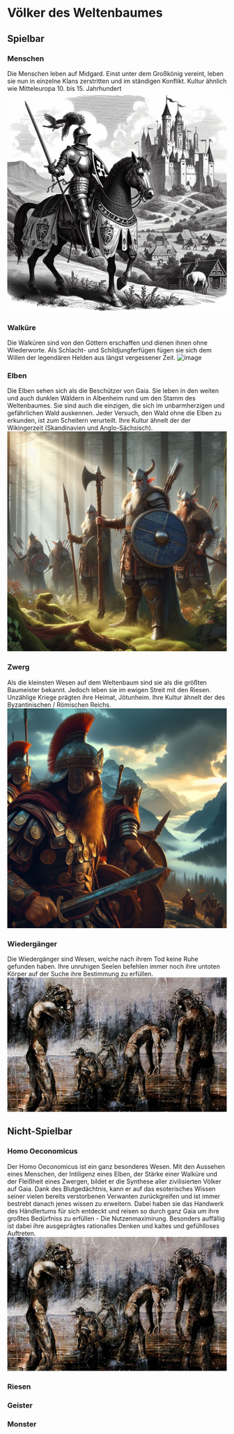 # Völker des Weltenbaumes

## Spielbar

### Menschen
Die Menschen leben auf Midgard. Einst unter dem Großkönig vereint, leben sie nun in einzelne Klans zerstritten und im ständigen Konflikt. Kultur ähnlich wie Mitteleuropa 10. bis 15. Jahrhundert
![image](/images/Mensch.jpg)

### Walküre
Die Walküren sind von den Göttern erschaffen und dienen ihnen ohne Wiederworte. Als Schlacht- und Schildjungferfügen fügen sie sich dem Willen der legendären Helden aus längst vergessener Zeit. 
![image](/images/Walküren.jpg)

### Elben
Die Elben sehen sich als die Beschützer von Gaia. Sie leben in den weiten und auch dunklen Wäldern in Albenheim rund um den Stamm des Weltenbaumes. Sie sind auch die einzigen, die sich im unbarmherzigen und gefährlichen Wald auskennen. Jeder Versuch, den Wald ohne die Elben zu erkunden, ist zum Scheitern verurteilt. Ihre Kultur ähnelt der der Wikingerzeit (Skandinavien und Anglo-Sächsisch).
![image](/images/Elben.jpg)

### Zwerg
Als die kleinsten Wesen auf dem Weltenbaum sind sie als die größten Baumeister bekannt. Jedoch leben sie im ewigen Streit mit den Riesen. Unzählige Kriege prägten ihre Heimat, Jötunheim. Ihre Kultur ähnelt der des Byzantinischen / Römischen Reichs.
![image](/images/Zwerge.jpg)

### Wiedergänger
Die Wiedergänger sind Wesen, welche nach ihrem Tod keine Ruhe gefunden haben. Ihre unruhigen Seelen befehlen immer noch ihre untoten Körper auf der Suche ihre Bestimmung zu erfüllen.
![Wiedergänger Problem](/images/WiedergaengerProblem.webp)

## Nicht-Spielbar

### Homo Oeconomicus
Der Homo Oeconomicus ist ein ganz besonderes Wesen. Mit den Aussehen eines Menschen, der Intiligenz eines Elben, der Stärke einer Walküre und der Fleißheit eines Zwergen, bildet er die Synthese aller zivilisierten Völker auf Gaia. Dank des Blutgedächtnis, kann er auf das esoterisches Wissen seiner vielen bereits verstorbenen Verwanten zurückgreifen und ist immer bestrebt danach jenes wissen zu erweitern. Dabei haben sie das Handwerk des Händlertums für sich entdeckt und reisen so durch ganz Gaia um ihre großtes Bedürfniss zu erfüllen - Die Nutzenmaximirung. Besonders auffällig ist dabei ihre ausgeprägtes rationalles Denken und kaltes und gefühlloses Auftreten. 
![Wiedergänger Problem](/images/WiedergaengerProblem.webp)

### Riesen

### Geister

### Monster
